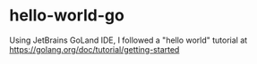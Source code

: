 # hello-world-go

Using JetBrains GoLand IDE, I followed a "hello world" tutorial at https://golang.org/doc/tutorial/getting-started
